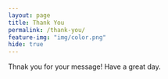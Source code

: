 ```yaml
---
layout: page
title: Thank You
permalink: /thank-you/
feature-img: "img/color.png"
hide: true
---
```


Thnak you for your message! Have a great day.
